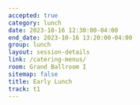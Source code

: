 ```yaml
---
accepted: true
category: lunch
date: 2023-10-16 12:30:00-04:00
end_date: 2023-10-16 13:20:00-04:00
group: lunch
layout: session-details
link: /catering-menus/
room: Grand Ballroom I
sitemap: false
title: Early Lunch
track: t1
---
```

